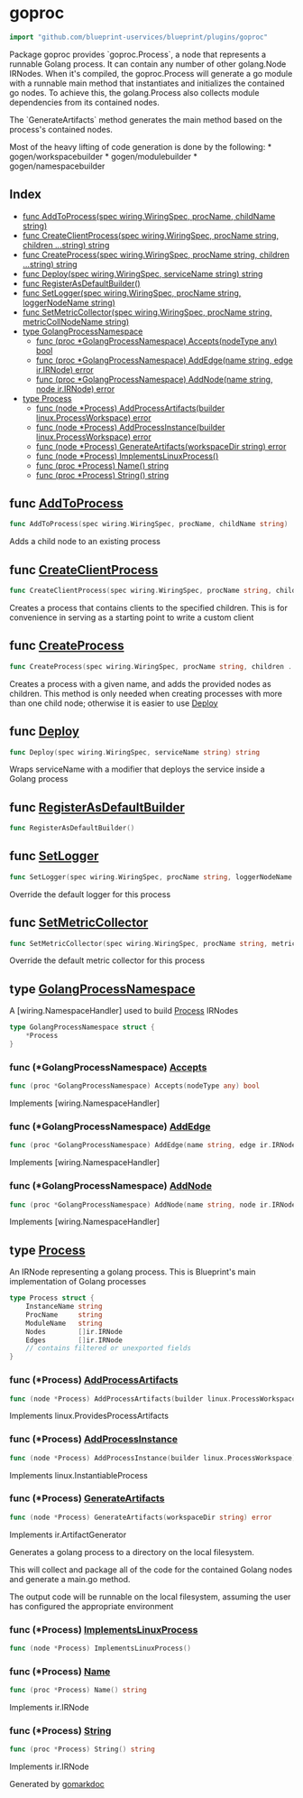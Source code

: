 <!-- Code generated by gomarkdoc. DO NOT EDIT -->

# goproc

```go
import "github.com/blueprint-uservices/blueprint/plugins/goproc"
```

Package goproc provides \`goproc.Process\`, a node that represents a runnable Golang process. It can contain any number of other golang.Node IRNodes. When it's compiled, the goproc.Process will generate a go module with a runnable main method that instantiates and initializes the contained go nodes. To achieve this, the golang.Process also collects module dependencies from its contained nodes.

The \`GenerateArtifacts\` method generates the main method based on the process's contained nodes.

Most of the heavy lifting of code generation is done by the following: \* gogen/workspacebuilder \* gogen/modulebuilder \* gogen/namespacebuilder

## Index

- [func AddToProcess\(spec wiring.WiringSpec, procName, childName string\)](<#AddToProcess>)
- [func CreateClientProcess\(spec wiring.WiringSpec, procName string, children ...string\) string](<#CreateClientProcess>)
- [func CreateProcess\(spec wiring.WiringSpec, procName string, children ...string\) string](<#CreateProcess>)
- [func Deploy\(spec wiring.WiringSpec, serviceName string\) string](<#Deploy>)
- [func RegisterAsDefaultBuilder\(\)](<#RegisterAsDefaultBuilder>)
- [func SetLogger\(spec wiring.WiringSpec, procName string, loggerNodeName string\)](<#SetLogger>)
- [func SetMetricCollector\(spec wiring.WiringSpec, procName string, metricCollNodeName string\)](<#SetMetricCollector>)
- [type GolangProcessNamespace](<#GolangProcessNamespace>)
  - [func \(proc \*GolangProcessNamespace\) Accepts\(nodeType any\) bool](<#GolangProcessNamespace.Accepts>)
  - [func \(proc \*GolangProcessNamespace\) AddEdge\(name string, edge ir.IRNode\) error](<#GolangProcessNamespace.AddEdge>)
  - [func \(proc \*GolangProcessNamespace\) AddNode\(name string, node ir.IRNode\) error](<#GolangProcessNamespace.AddNode>)
- [type Process](<#Process>)
  - [func \(node \*Process\) AddProcessArtifacts\(builder linux.ProcessWorkspace\) error](<#Process.AddProcessArtifacts>)
  - [func \(node \*Process\) AddProcessInstance\(builder linux.ProcessWorkspace\) error](<#Process.AddProcessInstance>)
  - [func \(node \*Process\) GenerateArtifacts\(workspaceDir string\) error](<#Process.GenerateArtifacts>)
  - [func \(node \*Process\) ImplementsLinuxProcess\(\)](<#Process.ImplementsLinuxProcess>)
  - [func \(proc \*Process\) Name\(\) string](<#Process.Name>)
  - [func \(proc \*Process\) String\(\) string](<#Process.String>)


<a name="AddToProcess"></a>
## func [AddToProcess](<https://github.com/Blueprint-uServices/blueprint/blob/main/plugins/goproc/wiring.go#L11>)

```go
func AddToProcess(spec wiring.WiringSpec, procName, childName string)
```

Adds a child node to an existing process

<a name="CreateClientProcess"></a>
## func [CreateClientProcess](<https://github.com/Blueprint-uServices/blueprint/blob/main/plugins/goproc/wiring.go#L73>)

```go
func CreateClientProcess(spec wiring.WiringSpec, procName string, children ...string) string
```

Creates a process that contains clients to the specified children. This is for convenience in serving as a starting point to write a custom client

<a name="CreateProcess"></a>
## func [CreateProcess](<https://github.com/Blueprint-uServices/blueprint/blob/main/plugins/goproc/wiring.go#L25>)

```go
func CreateProcess(spec wiring.WiringSpec, procName string, children ...string) string
```

Creates a process with a given name, and adds the provided nodes as children. This method is only needed when creating processes with more than one child node; otherwise it is easier to use [Deploy](<#Deploy>)

<a name="Deploy"></a>
## func [Deploy](<https://github.com/Blueprint-uServices/blueprint/blob/main/plugins/goproc/wiring.go#L16>)

```go
func Deploy(spec wiring.WiringSpec, serviceName string) string
```

Wraps serviceName with a modifier that deploys the service inside a Golang process

<a name="RegisterAsDefaultBuilder"></a>
## func [RegisterAsDefaultBuilder](<https://github.com/Blueprint-uServices/blueprint/blob/main/plugins/goproc/defaults.go#L9>)

```go
func RegisterAsDefaultBuilder()
```



<a name="SetLogger"></a>
## func [SetLogger](<https://github.com/Blueprint-uServices/blueprint/blob/main/plugins/goproc/wiring.go#L98>)

```go
func SetLogger(spec wiring.WiringSpec, procName string, loggerNodeName string)
```

Override the default logger for this process

<a name="SetMetricCollector"></a>
## func [SetMetricCollector](<https://github.com/Blueprint-uServices/blueprint/blob/main/plugins/goproc/wiring.go#L93>)

```go
func SetMetricCollector(spec wiring.WiringSpec, procName string, metricCollNodeName string)
```

Override the default metric collector for this process

<a name="GolangProcessNamespace"></a>
## type [GolangProcessNamespace](<https://github.com/Blueprint-uServices/blueprint/blob/main/plugins/goproc/wiring.go#L121-L123>)

A \[wiring.NamespaceHandler\] used to build [Process](<#Process>) IRNodes

```go
type GolangProcessNamespace struct {
    *Process
}
```

<a name="GolangProcessNamespace.Accepts"></a>
### func \(\*GolangProcessNamespace\) [Accepts](<https://github.com/Blueprint-uServices/blueprint/blob/main/plugins/goproc/wiring.go#L126>)

```go
func (proc *GolangProcessNamespace) Accepts(nodeType any) bool
```

Implements \[wiring.NamespaceHandler\]

<a name="GolangProcessNamespace.AddEdge"></a>
### func \(\*GolangProcessNamespace\) [AddEdge](<https://github.com/Blueprint-uServices/blueprint/blob/main/plugins/goproc/wiring.go#L132>)

```go
func (proc *GolangProcessNamespace) AddEdge(name string, edge ir.IRNode) error
```

Implements \[wiring.NamespaceHandler\]

<a name="GolangProcessNamespace.AddNode"></a>
### func \(\*GolangProcessNamespace\) [AddNode](<https://github.com/Blueprint-uServices/blueprint/blob/main/plugins/goproc/wiring.go#L138>)

```go
func (proc *GolangProcessNamespace) AddNode(name string, node ir.IRNode) error
```

Implements \[wiring.NamespaceHandler\]

<a name="Process"></a>
## type [Process](<https://github.com/Blueprint-uServices/blueprint/blob/main/plugins/goproc/ir_goproc.go#L24-L36>)

An IRNode representing a golang process. This is Blueprint's main implementation of Golang processes

```go
type Process struct {
    InstanceName string
    ProcName     string
    ModuleName   string
    Nodes        []ir.IRNode
    Edges        []ir.IRNode
    // contains filtered or unexported fields
}
```

<a name="Process.AddProcessArtifacts"></a>
### func \(\*Process\) [AddProcessArtifacts](<https://github.com/Blueprint-uServices/blueprint/blob/main/plugins/goproc/deploy_linux_.go#L28>)

```go
func (node *Process) AddProcessArtifacts(builder linux.ProcessWorkspace) error
```

Implements linux.ProvidesProcessArtifacts

<a name="Process.AddProcessInstance"></a>
### func \(\*Process\) [AddProcessInstance](<https://github.com/Blueprint-uServices/blueprint/blob/main/plugins/goproc/deploy_linux_.go#L55>)

```go
func (node *Process) AddProcessInstance(builder linux.ProcessWorkspace) error
```

Implements linux.InstantiableProcess

<a name="Process.GenerateArtifacts"></a>
### func \(\*Process\) [GenerateArtifacts](<https://github.com/Blueprint-uServices/blueprint/blob/main/plugins/goproc/deploy.go#L37>)

```go
func (node *Process) GenerateArtifacts(workspaceDir string) error
```

Implements ir.ArtifactGenerator

Generates a golang process to a directory on the local filesystem.

This will collect and package all of the code for the contained Golang nodes and generate a main.go method.

The output code will be runnable on the local filesystem, assuming the user has configured the appropriate environment

<a name="Process.ImplementsLinuxProcess"></a>
### func \(\*Process\) [ImplementsLinuxProcess](<https://github.com/Blueprint-uServices/blueprint/blob/main/plugins/goproc/deploy_linux_.go#L77>)

```go
func (node *Process) ImplementsLinuxProcess()
```



<a name="Process.Name"></a>
### func \(\*Process\) [Name](<https://github.com/Blueprint-uServices/blueprint/blob/main/plugins/goproc/ir_goproc.go#L49>)

```go
func (proc *Process) Name() string
```

Implements ir.IRNode

<a name="Process.String"></a>
### func \(\*Process\) [String](<https://github.com/Blueprint-uServices/blueprint/blob/main/plugins/goproc/ir_goproc.go#L54>)

```go
func (proc *Process) String() string
```

Implements ir.IRNode

Generated by [gomarkdoc](<https://github.com/princjef/gomarkdoc>)
